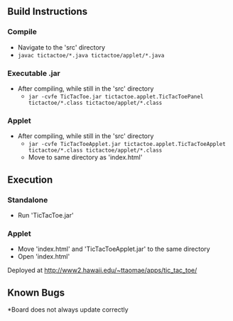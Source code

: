## Build Instructions
### Compile
* Navigate to the 'src' directory
* `javac tictactoe/*.java tictactoe/applet/*.java`

### Executable .jar
* After compiling, while still in the 'src' directory
    * `jar -cvfe TicTacToe.jar tictactoe.applet.TicTacToePanel tictactoe/*.class tictactoe/applet/*.class`

### Applet
* After compiling, while still in the 'src' directory
    * `jar -cvfe TicTacToeApplet.jar tictactoe.applet.TicTacToeApplet tictactoe/*.class tictactoe/applet/*.class`
    * Move to same directory as 'index.html'

## Execution
### Standalone
* Run 'TicTacToe.jar'

### Applet
* Move 'index.html' and 'TicTacToeApplet.jar' to the same directory
* Open 'index.html'

Deployed at http://www2.hawaii.edu/~ttaomae/apps/tic_tac_toe/


## Known Bugs
*Board does not always update correctly